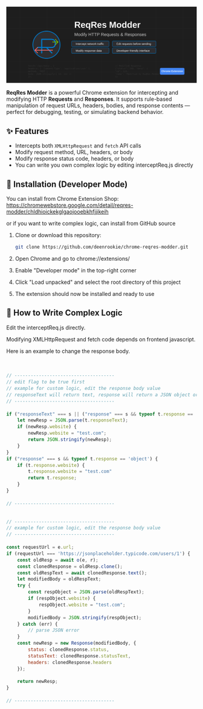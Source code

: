 

![](https://raw.githubusercontent.com/deenrookie/chrome-reqres-modder/refs/heads/main/resources/reqres-modder-banner.svg)



**ReqRes Modder** is a powerful Chrome extension for intercepting and modifying HTTP **Requests** and **Responses**. It supports rule-based manipulation of request URLs, headers, bodies, and response contents — perfect for debugging, testing, or simulating backend behavior.


## ✨ Features

- Intercepts both `XMLHttpRequest` and `fetch` API calls
- Modify request method, URL, headers, or body
- Modify response status code, headers, or body
- You can write you own complex logic by editing interceptReq.js directly


## 🔧 Installation (Developer Mode)

You can install from Chrome Extension Shop: https://chromewebstore.google.com/detail/reqres-modder/chldhioickekglgaojooebkhfjjikeih

or if you want to write complex logic, can install from GitHub source

1. Clone or download this repository:
   ```bash
   git clone https://github.com/deenrookie/chrome-reqres-modder.git
    ```

2. Open Chrome and go to chrome://extensions/

3. Enable "Developer mode" in the top-right corner

4. Click "Load unpacked" and select the root directory of this project

5. The extension should now be installed and ready to use


## 🚀 How to Write Complex Logic

Edit the interceptReq.js directly.

Modifying XMLHttpRequest and fetch code depends on frontend javascript.

Here is an example to change the response body.


```javascript


// -------------------------------------
// edit flag to be true first
// example for custom logic, edit the response body value
// responseText will return text, response will return a JSON object or text
// -------------------------------------

if ("responseText" === s || ("response" === s && typeof t.response == 'string')) {
    let newResp = JSON.parse(t.responseText);
    if (newResp.website) {
        newResp.website = "test.com";
        return JSON.stringify(newResp);
    }
}
if ("response" === s && typeof t.response == 'object') {
    if (t.response.website) {
        t.response.website = "test.com"
        return t.response;
    }
}

// -------------------------------------



```


```javascript
// -------------------------------------
// example for custom logic, edit the response body value
// -------------------------------------

const requestUrl = e.url;
if (requestUrl === 'https://jsonplaceholder.typicode.com/users/1') {
    const oldResp = await o(e, r);
    const clonedResponse = oldResp.clone();
    const oldRespText = await clonedResponse.text();
    let modifiedBody = oldRespText;
    try {
        const respObject = JSON.parse(oldRespText);
        if (respObject.website) {
            respObject.website = "test.com";
        }
        modifiedBody = JSON.stringify(respObject);
    } catch (err) {
        // parse JSON error
    }
    const newResp = new Response(modifiedBody, {
        status: clonedResponse.status,
        statusText: clonedResponse.statusText,
        headers: clonedResponse.headers
    });

    return newResp;
}

// -------------------------------------



```